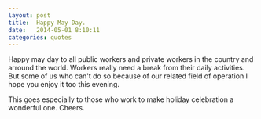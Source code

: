 ```yaml
---
layout: post
title:  Happy May Day.
date:   2014-05-01 8:10:11
categories: quotes
---
```


Happy may day to all public workers and private workers in the country and arround
the world. Workers really need a break from their daily activities. But some of 
us who can't do so because of our related field of operation I hope you enjoy it 
too this evening.
</p>

This goes especially to those who work to make holiday celebration a wonderful one.
Cheers.
